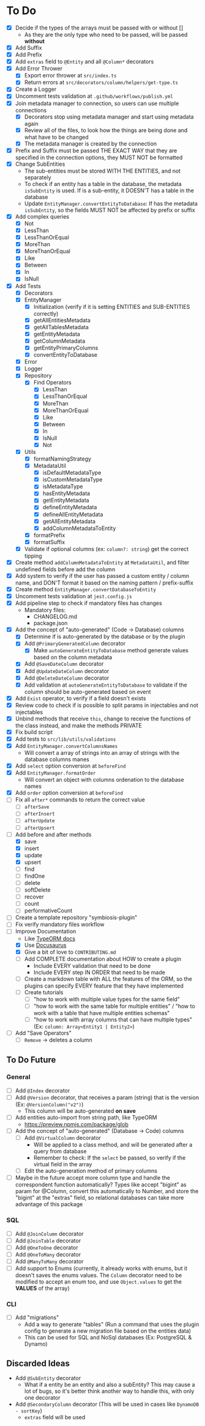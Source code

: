 # To Do

- [x] Decide if the types of the arrays must be passed with or without []
  - As they are the only type who need to be passed, will be passed **without**
- [x] Add Suffix
- [x] Add Prefix
- [x] Add `extras` field to `@Entity` and all `@Column*` decorators
- [x] Add Error Thrower
  - [x] Export error thrower at `src/index.ts`
  - [x] Return errors at `src/decorators/column/helpers/get-type.ts`
- [x] Create a Logger
- [x] Uncomment tests validation at `.github/workflows/publish.yml`
- [x] Join metadata manager to connection, so users can use multiple connections
  - [x] Decorators stop using metadata manager and start using metadata again
  - [x] Review all of the files, to look how the things are being done and what have to be changed
  - [x] The metadata manager is created by the connection
- [x] Prefix and Suffix must be passed THE EXACT WAY that they are specified in the connection options, they MUST NOT be formatted
- [x] Change SubEntities
  - The sub-entities must be stored WITH THE ENTITIES, and not separately
  - To check if an entity has a table in the database, the metadata `isSubEntity` is used. If is a sub-entity, it DOESN'T has a table in the database
  - Update `EntityManager.convertEntityToDatabase`: If has the metadata `isSubEntity`, so the fields MUST NOT be affected by prefix or suffix
- [x] Add complex queries
  - [x] Not
  - [x] LessThan
  - [x] LessThanOrEqual
  - [x] MoreThan
  - [x] MoreThanOrEqual
  - [x] Like
  - [x] Between
  - [x] In
  - [x] IsNull
- [x] Add Tests
  - [x] Decorators
  - [x] EntityManager
    - [x] Initialization (verify if it is setting ENTITIES and SUB-ENTITIES correctly)
    - [x] getAllEntitiesMetadata
    - [x] getAllTablesMetadata
    - [x] getEntityMetadata
    - [x] getColumnMetadata
    - [x] getEntityPrimaryColumns
    - [x] convertEntityToDatabase
  - [x] Error
  - [x] Logger
  - [x] Repository
    - [x] Find Operators
      - [x] LessThan
      - [x] LessThanOrEqual
      - [x] MoreThan
      - [x] MoreThanOrEqual
      - [x] Like
      - [x] Between
      - [x] In
      - [x] IsNull
      - [x] Not
  - [x] Utils
    - [x] formatNamingStrategy
    - [x] MetadataUtil
      - [x] isDefaultMetadataType
      - [x] isCustomMetadataType
      - [x] isMetadataType
      - [x] hasEntityMetadata
      - [x] getEntityMetadata
      - [x] defineEntityMetadata
      - [x] defineAllEntityMetadata
      - [x] getAllEntityMetadata
      - [x] addColumnMetadataToEntity
    - [x] formatPrefix
    - [x] formatSuffix
  - [x] Validate if optional columns (ex: `column?: string`) get the correct tipping
- [x] Create method `addColumnMetadataToEntity` at `MetadataUtil`, and filter undefined fields before add the column
- [x] Add system to verify if the user has passed a custom entity / column name, and DON'T format it based on the naming pattern / prefix-suffix
- [x] Create method `EntityManager.convertDatabaseToEntity`
- [x] Uncomment tests validation at `jest.config.js`
- [x] Add pipeline step to check if mandatory files has changes
  - Mandatory files:
    - CHANGELOG.md
    - package.json
- [x] Add the concept of "auto-generated" (Code -> Database) columns
  - [x] Determine if is auto-generated by the database or by the plugin
  - [x] Add `@PrimaryGeneratedColumn` decorator
    - [x] Make `autoGenerateEntityToDatabase` method generate values based on the column metadata
  - [x] Add `@SaveDateColumn` decorator
  - [x] Add `@UpdateDateColumn` decorator
  - [x] Add `@DeleteDateColumn` decorator
  - [x] Add validation at `autoGenerateEntityToDatabase` to validate if the column should be auto-generated based on event
- [x] Add `Exist` operator, to verify if a field doesn't exists
- [x] Review code to check if is possible to split params in injectables and not injectables
- [x] Unbind methods that receive `this`, change to receive the functions of the class instead, and make the methods PRIVATE
- [x] Fix build script
- [x] Add tests to `src/lib/utils/validations`
- [x] Add `EntityManager.convertColumnsNames`
  - Will convert a array of strings into an array of strings with the database columns manes
- [x] Add `select` option conversion at `beforeFind`
- [x] Add `EntityManager.formatOrder`
  - Will convert an object with columns ordenation to the database names
- [x] Add `order` option conversion at `beforeFind`
- [ ] Fix all `after*` commands to return the correct value
  - [ ] `afterSave`
  - [ ] `afterInsert`
  - [ ] `afterUpdate`
  - [ ] `afterUpsert`
- [ ] Add before and after methods
  - [x] save
  - [x] insert
  - [x] update
  - [x] upsert
  - [ ] find
  - [ ] findOne
  - [ ] delete
  - [ ] softDelete
  - [ ] recover
  - [ ] count
  - [ ] performativeCount
- [ ] Create a template repository "symbiosis-plugin"
- [ ] Fix verify mandatory files workflow
- [ ] Improve Documentation
  - Like [TypeORM docs](https://github.com/typeorm/typeorm#step-by-step-guide)
  - [x] Use [Docusaurus](https://docusaurus.io/docs)
  - [x] Give a bit of love to `CONTRIBUTING.md`
  - [ ] Add COMPLETE documentation about HOW to create a plugin
    - Include EVERY validation that need to be done
    - Include EVERY step IN ORDER that need to be made
  - [ ] Create a markdown table with ALL the features of the ORM, so the plugins can specify EVERY feature that they have implemented
  - [ ] Create tutorials
    - [ ] "how to work with multiple value types for the same field"
    - [ ] "how to work with the same table for multiple entities" / "how to work with a table that have multiple entities schemas"
    - [ ] "how to work with array columns that can have multiple types" (Ex: `column: Array<Entity1 | Entity2>`)
- [ ] Add "Save Operators"
  - [ ] `Remove` -> deletes a column

## To Do Future

### General

- [ ] Add `@Index` decorator
- [ ] Add `@Version` decorator, that receives a param (string) that is the version (Ex: `@VersionColumn("v2")`)
  - This column will be auto-generated **on save**
- [ ] Add entities auto-import from string path, like TypeORM
  - https://preview.npmjs.com/package/glob
- [ ] Add the concept of "auto-generated" (Database -> Code) columns
  - [ ] Add `@VirtualColumn` decorator
    - Will be applied to a class method, and will be generated after a query from database
    - Remember to check: If the `select` be passed, so verify if the virtual field in the array
  - [ ] Edit the auto-generation method of primary columns
- [ ] Maybe in the future accept more column type and handle the correspondent function automatically? Types like accept "bigint" as param for @Column, convert this automatically to Number, and store the "bigint" at the "extras" field, so relational databases can take more advantage of this package

### SQL

- [ ] Add `@JoinColumn` decorator
- [ ] Add `@JoinTable` decorator
- [ ] Add `@OneToOne` decorator
- [ ] Add `@OneToMany` decorator
- [ ] Add `@ManyToMany` decorator
- [ ] Add support to Enums (currently, it already works with enums, but it doesn't saves the enums values. The `Column` decorator need to be modified to accept an enum too, and use `Object.values` to get the **VALUES** of the array)

### CLI

- [ ] Add "migrations"
  - Add a way to generate "tables" (Run a command that uses the plugin config to generate a new migration file based on the entities data)
  - This can be used for SQL and NoSql databases (Ex: PostgreSQL & Dynamo)

## Discarded Ideas

- Add `@SubEntity` decorator
  - What if a entity be an entity and also a subEntity? This may cause a lot of bugs, so it's better think another way to handle this, with only one decorator
- Add `@SecondaryColumn` decorator (This will be used in cases like `DynamoDB - sortKey`)
  - `extras` field will be used
